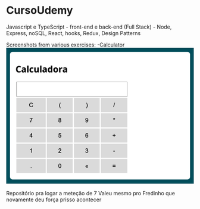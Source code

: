 # CursoUdemy
Javascript e TypeScript - front-end e back-end (Full Stack) - Node, Express, noSQL, React, hooks, Redux, Design Patterns

Screenshots from various exercises:
-Calculator
![Calculator](cursoJS/screenshots/calculator.png)


Repositório pra logar a meteção de 7
Valeu mesmo pro Fredinho que novamente deu força prisso acontecer
